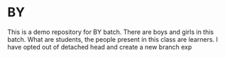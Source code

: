 # BY
This is a demo repository for BY batch.
There are boys and girls in this batch.
What are students, the people present in this class are learners.
I have opted out of detached head and create a new branch exp
